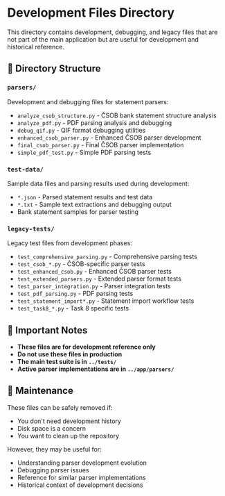 # Development Files Directory

This directory contains development, debugging, and legacy files that are not part of the main application but are useful for development and historical reference.

## 📁 Directory Structure

### `parsers/`
Development and debugging files for statement parsers:
- `analyze_csob_structure.py` - ČSOB bank statement structure analysis
- `analyze_pdf.py` - PDF parsing analysis and debugging
- `debug_qif.py` - QIF format debugging utilities
- `enhanced_csob_parser.py` - Enhanced ČSOB parser development
- `final_csob_parser.py` - Final ČSOB parser implementation
- `simple_pdf_test.py` - Simple PDF parsing tests

### `test-data/`
Sample data files and parsing results used during development:
- `*.json` - Parsed statement results and test data
- `*.txt` - Sample text extractions and debugging output
- Bank statement samples for parser testing

### `legacy-tests/`
Legacy test files from development phases:
- `test_comprehensive_parsing.py` - Comprehensive parsing tests
- `test_csob_*.py` - ČSOB-specific parser tests
- `test_enhanced_csob.py` - Enhanced ČSOB parser tests
- `test_extended_parsers.py` - Extended parser format tests
- `test_parser_integration.py` - Parser integration tests
- `test_pdf_parsing.py` - PDF parsing tests
- `test_statement_import*.py` - Statement import workflow tests
- `test_task8_*.py` - Task 8 specific tests

## 🚨 Important Notes

- **These files are for development reference only**
- **Do not use these files in production**
- **The main test suite is in `../tests/`**
- **Active parser implementations are in `../app/parsers/`**

## 🧹 Maintenance

These files can be safely removed if:
- You don't need development history
- Disk space is a concern
- You want to clean up the repository

However, they may be useful for:
- Understanding parser development evolution
- Debugging parser issues
- Reference for similar parser implementations
- Historical context of development decisions
